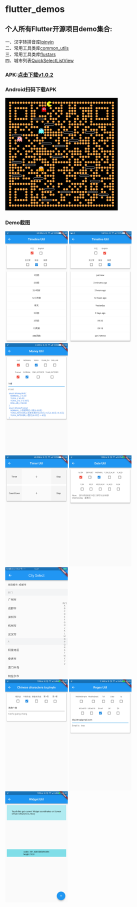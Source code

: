 # flutter_demos
## 个人所有Flutter开源项目demo集合:  
一、汉字转拼音库[lpinyin](https://github.com/flutterchina/lpinyin)  
二、常用工具类库[common_utils](https://github.com/Sky24n/common_utils)  
三、常用工具类库[flustars](https://github.com/Sky24n/flustars)  
四、城市列表[QuickSelectListView](https://github.com/flutterchina/flukit)

### APK:[点击下载v1.0.2](https://raw.githubusercontent.com/Sky24n/LDocuments/master/AppStore/flutter_demos.apk)

### Android扫码下载APK
  ![](https://github.com/Sky24n/LDocuments/blob/master/AppImgs/flutter_demos/qrcode.png)

###  Demo截图
<img src="https://github.com/Sky24n/LDocuments/blob/master/AppImgs/flutter_demos/Screenshot_20181003-234414.jpg" width="200">   <img src="https://github.com/Sky24n/LDocuments/blob/master/AppImgs/flutter_demos/Screenshot_20181003-211011.jpg" width="200">   <img src="https://github.com/Sky24n/LDocuments/blob/master/AppImgs/flutter_demos/Screenshot_20180930-012302.jpg" width="200">  
<img src="https://github.com/Sky24n/LDocuments/blob/master/AppImgs/flutter_demos/Screenshot_20180930-012431.jpg" width="200">  <img src="https://github.com/Sky24n/LDocuments/blob/master/AppImgs/flutter_demos/Screenshot_20180919-231618.jpg" width="200">   <img src="https://github.com/Sky24n/LDocuments/blob/master/AppImgs/flutter_demos/Screenshot_20180926-144840.png" width="200">  
<img src="https://github.com/Sky24n/LDocuments/blob/master/AppImgs/flutter_demos/Screenshot_20180919-224204.jpg" width="200">   <img src="https://github.com/Sky24n/LDocuments/blob/master/AppImgs/flutter_demos/Screenshot_20180919-224146.jpg" width="200">   <img src="https://github.com/Sky24n/LDocuments/blob/master/AppImgs/flutter_demos/Screenshot_20180919-224231.jpg" width="200">  
